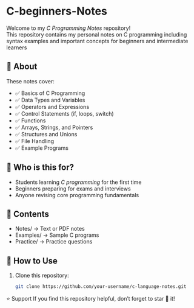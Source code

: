 # C-beginners-Notes

Welcome to my *C Programming Notes* repository!  
This repository contains my personal notes on C programming including syntax examples and important concepts for beginners and intermediate learners


## 📝 About
These notes cover:
- ✅ Basics of C Programming  
- ✅ Data Types and Variables  
- ✅ Operators and Expressions  
- ✅ Control Statements (if, loops, switch)  
- ✅ Functions  
- ✅ Arrays, Strings, and Pointers  
- ✅ Structures and Unions  
- ✅ File Handling  
- ✅ Example Programs  

## 🎯 Who is this for?
- Students learning *C programming* for the first time  
- Beginners preparing for exams and interviews  
- Anyone revising core programming fundamentals  

## 📂 Contents
- Notes/ → Text or PDF notes  
- Examples/ → Sample C programs  
- Practice/ → Practice questions  

## 🚀 How to Use
1. Clone this repository:
   ```bash
   git clone https://github.com/your-username/c-language-notes.git

⭐ Support
If you find this repository helpful, don’t forget to star 🌟 it!
